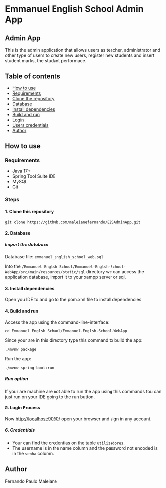# Emmanuel English School Admin App
## Admin App
This is the admin application that allows users as teacher, administrator and other type of users to create new users, register new students and insert student marks, the studant performace.



## Table of contents
- [How to use](#how-to-use)
- [Requirements](#requirements)
- [Clone the repository](#1-clone-this-repository)
- [Database](#2-import-the-database)
- [Install dependencies](#3-open-your-ide-to-install-dependencies)
- [Build and run](#4-access-the-using-the-command-line)
- [Login](#5-login-process)
- [Users credentials](#6-credentials)
- [Author](#author)

## How to use
### Requirements
- Java 17+
- Spring Tool Suite IDE
- MySQL
- Git
### Steps
#### 1. Clone this repository
```
git clone https://github.com/maleianefernando/EESAdminApp.git
```
#### 2. Database
##### Import the database
Database file: ```emmanuel_english_school_web.sql```

Into the ```/Emmanuel Englsh School/Emmanuel-Englsh-School-WebApp/src/main/resources/static/sql``` directory we can access the application database, import it to your xampp server or sql.

#### 3. Install dependencies
Open you IDE to and go to the pom.xml file to install dependencies
#### 4. Build and run
Access the app using the command-line-interface:
```
cd Emmanuel Englsh School/Emmanuel-Englsh-School-WebApp
```
Since your are in this directory type this command to build the app:
```
./mvnw package
```
Run the app:
```
./mvnw spring-boot:run
```
##### Run option
If your are machine are not able to run the app using this commands tou can just run on your IDE going to the run button.

#### 5. Login Process
Now [http://localhost:9090/](http://localhost:9091/) open your browser and sign in any account.

##### 6. Credentials
- Your can find the credentias on the table ```utilizadores```.
- The username is in the name column and the password not encoded is in the ```senha``` column.

## Author
Fernando Paulo Maleiane
